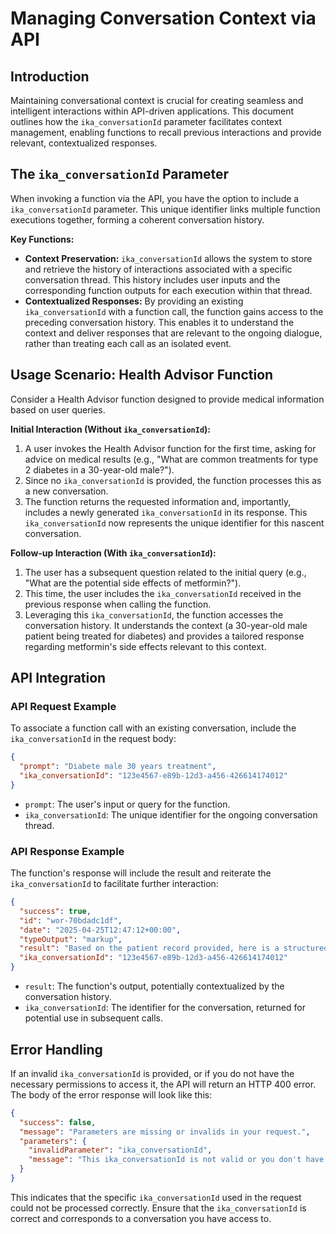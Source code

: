 # Managing Conversation Context via API

## Introduction

Maintaining conversational context is crucial for creating seamless and intelligent interactions within API-driven applications. This document outlines how the `ika_conversationId` parameter facilitates context management, enabling functions to recall previous interactions and provide relevant, contextualized responses.

## The `ika_conversationId` Parameter

When invoking a function via the API, you have the option to include a `ika_conversationId` parameter. This unique identifier links multiple function executions together, forming a coherent conversation history.

**Key Functions:**

- **Context Preservation:** `ika_conversationId` allows the system to store and retrieve the history of interactions associated with a specific conversation thread. This history includes user inputs and the corresponding function outputs for each execution within that thread.
- **Contextualized Responses:** By providing an existing `ika_conversationId` with a function call, the function gains access to the preceding conversation history. This enables it to understand the context and deliver responses that are relevant to the ongoing dialogue, rather than treating each call as an isolated event.

## Usage Scenario: Health Advisor Function

Consider a Health Advisor function designed to provide medical information based on user queries.

**Initial Interaction (Without `ika_conversationId`):**

1.  A user invokes the Health Advisor function for the first time, asking for advice on medical results (e.g., "What are common treatments for type 2 diabetes in a 30-year-old male?").
2.  Since no `ika_conversationId` is provided, the function processes this as a new conversation.
3.  The function returns the requested information and, importantly, includes a newly generated `ika_conversationId` in its response. This `ika_conversationId` now represents the unique identifier for this nascent conversation.

**Follow-up Interaction (With `ika_conversationId`):**

1.  The user has a subsequent question related to the initial query (e.g., "What are the potential side effects of metformin?").
2.  This time, the user includes the `ika_conversationId` received in the previous response when calling the function.
3.  Leveraging this `ika_conversationId`, the function accesses the conversation history. It understands the context (a 30-year-old male patient being treated for diabetes) and provides a tailored response regarding metformin's side effects relevant to this context.

## API Integration

### API Request Example

To associate a function call with an existing conversation, include the `ika_conversationId` in the request body:

```json
{
  "prompt": "Diabete male 30 years treatment",
  "ika_conversationId": "123e4567-e89b-12d3-a456-426614174012"
}
```

- `prompt`: The user's input or query for the function.
- `ika_conversationId`: The unique identifier for the ongoing conversation thread.

### API Response Example

The function's response will include the result and reiterate the `ika_conversationId` to facilitate further interaction:

```json
{
  "success": true,
  "id": "wor-70bdadc1df",
  "date": "2025-04-25T12:47:12+00:00",
  "typeOutput": "markup",
  "result": "Based on the patient record provided, here is a structured medical analysis and treatment approach for this 30-year-old male [...]",
  "ika_conversationId": "123e4567-e89b-12d3-a456-426614174012"
}
```

- `result`: The function's output, potentially contextualized by the conversation history.
- `ika_conversationId`: The identifier for the conversation, returned for potential use in subsequent calls.

## Error Handling

If an invalid `ika_conversationId` is provided, or if you do not have the necessary permissions to access it, the API will return an HTTP 400 error. The body of the error response will look like this:

```json
{
  "success": false,
  "message": "Parameters are missing or invalids in your request.",
  "parameters": {
    "invalidParameter": "ika_conversationId",
    "message": "This ika_conversationId is not valid or you don't have access to it."
  }
}
```

This indicates that the specific `ika_conversationId` used in the request could not be processed correctly. Ensure that the `ika_conversationId` is correct and corresponds to a conversation you have access to.
